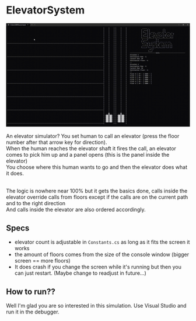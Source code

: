# ElevatorSystem
![cool stuff](https://raw.githubusercontent.com/JeremiasRy/ElevatorSystem/master/Elevator.gif)

An elevator simulator? You set human to call an elevator (press the floor number after that arrow key for direction). <br/> 
When the human reaches the elevator shaft it fires the call, an elevator comes to pick him up and a panel opens (this is the panel inside the elevator) <br/>
You choose where this human wants to go and then the elevator does what it does. <br/><br/>

The logic is nowhere near 100% but it gets the basics done, calls inside the elevator override calls from floors except if the calls are on the current path and to the right direction <br/>
And calls inside the elevator are also ordered accordingly. 

## Specs

- elevator count is adjustable in `Constants.cs` as long as it fits the screen it works
- the amount of floors comes from the size of the console window (bigger screen == more floors)
- It does crash if you change the screen while it's running but then you can just restart. (Maybe change to readjust in future...)

## How to run??

Well I'm glad you are so interested in this simulation. Use Visual Studio and run it in the debugger.
